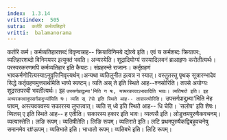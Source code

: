 ```yaml
---
index:  1.3.14
vrittiindex:  505
sutra:  कर्तरि कर्मव्यतिहारे
vritti:  balamanorama 
---
```


कर्तरि कर्म। कर्मव्यतिहारशब्दं विवृण्वन्नाह-- क्रियाविनिमये द्योत्ये इति। एवं च कर्मशब्दः क्रियापरः, व्यतिहारशब्दो विनिमयपर इत्युक्तं भवति। अन्यस्येति। शूद्रादियोग्यं सस्यादिलवनं ब्राआहृणः करोतीत्यर्थः। परस्परकरणमपि कर्मव्यतिहार इति कैयटः। संप्रहरन्ते राजानः। कर्तृग्रहणं भावकर्मणोरित्यस्याऽनुवृत्तिनिवृत्त्यर्थम्।अन्यथा व्यतिलुनीत इत्यत्र न स्यात्। वस्तुतस्तु पृथक् सूत्रारम्भादेव सिद्धे कर्तृग्रहणमुत्तरार्थमिति भाष्ये स्पष्टम्। व्यति अस् ते इति स्थिते आह--श्नसोरिति। तपसे अयोग्यः शूद्रस्तपस्वी भवतीत्यर्थः। इह `उपसर्गप्रादुभ्र्या'मिति न षः, यच्परकत्वाऽभावादिति भावः। व्यतिषाते इति। इह अच्परकत्वादुपसर्गप्रादुर्भ्यामिति षः। व्यति स् ?से इति स्थिते आह-- तासस्त्योरिति। `उपसर्गप्रादुभ्र्या'मिति नेह ष्तवम्, अस्त्यवयवस्य सकारस्य लुप्तत्वात्। व्यति स् ध्वे इति स्थिते आह-- धि चेति। `सलोप' इति शेषः। व्यितस् ए इति स्थिते आह-- ह एतीति। सकारस्य हकार इति भावः। व्यत्यसै इति। लोडुत्तमपुरुषैकवचनम्। व्यत्यास्तेति। लङि रूपम्। व्यतिषीतेति। लिङि रूपम्। व्यतिराते इति। लटि प्रथमपुरुषैकद्विबहुवचनेषु समानमेव र#ऊपम्। व्यतिभाते इति। भाधातो रूपम्। व्यतिबभे इति। लिटि रूपम्। 

